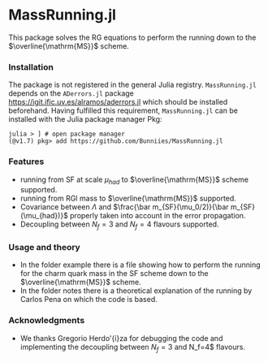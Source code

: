 # MassRunning.jl
This package solves the RG equations to perform the running down to the $\overline{\mathrm{MS}}$ scheme.
### Installation
The package is not registered in the general Julia registry. `MassRunning.jl` depends on the `ADerrors.jl` package https://igit.ific.uv.es/alramos/aderrors.jl which should be installed beforehand. Having fulfilled this requirement, `MassRunning.jl` can be installed with the Julia package manager Pkg:
```
julia > ] # open package manager
(@v1.7) pkg> add https://github.com/Bunniies/MassRunning.jl
```

### Features
- running from SF at scale $\mu_{had}$ to $\overline{\mathrm{MS}}$ scheme supported.
- running from RGI mass to $\overline{\mathrm{MS}}$ supported.
- Covariance between $\Lambda$ and $\frac{\bar m_{SF}(\mu_0/2)}{\bar m_{SF}(\mu_{had})}$ properly taken into account in the error propagation.
- Decoupling between $N_f=3$ and $N_f=4$ flavours supported.

### Usage and theory
- In the  folder example  there is a file showing how to perform the running for the charm quark mass in the SF scheme down to the $\overline{\mathrm{MS}}$  scheme.
- In the folder notes there is a theoretical explanation of the running by Carlos Pena on which the code is based.


### Acknowledgments 
- We thanks Gregorio Herdo\'{i}za for debugging the code and implementing the decoupling between $N_f=3$ and N_f=4$ flavours.




